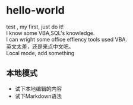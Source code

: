 # hello-world
test , my first, just do it!  
I know some VBA,SQL's knowledge.  
I can wright some office effiency tools used VBA.  
英文太差，还是来点中文吧。  
Local mode, add something  
## 本地模式  
+ 试下本地编辑的内容  
+ 试下Markdown语法  
